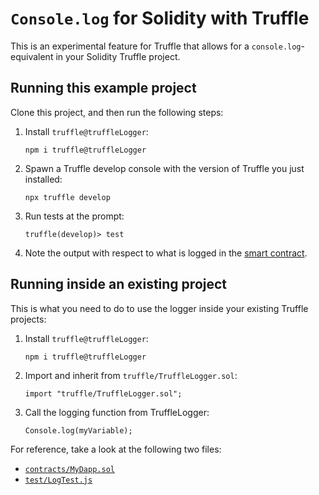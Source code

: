 # `Console.log` for Solidity with Truffle

This is an experimental feature for Truffle that allows for a `console.log`-equivalent in your Solidity Truffle project.

## Running this example project

Clone this project, and then run the following steps:

1. Install `truffle@truffleLogger`:

    ```shell
    npm i truffle@truffleLogger
    ```

2. Spawn a Truffle develop console with the version of Truffle you just installed:

    ```shell
    npx truffle develop
    ```

3. Run tests at the prompt:

    ```
    truffle(develop)> test
    ```

4. Note the output with respect to what is logged in the [smart contract](./contracts/MyDapp.sol).


## Running inside an existing project

This is what you need to do to use the logger inside your existing Truffle projects:

1. Install `truffle@truffleLogger`:

    ```shell
    npm i truffle@truffleLogger
    ```

2. Import and inherit from `truffle/TruffleLogger.sol`:

    ```solidity
    import "truffle/TruffleLogger.sol";
    ```

3. Call the logging function from TruffleLogger:

    ```solidity
    Console.log(myVariable);
    ```

For reference, take a look at the following two files:

- [`contracts/MyDapp.sol`](./contracts/MyDapp.sol)
- [`test/LogTest.js`](./test/LogTest.js)
